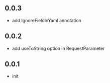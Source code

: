 ## 0.0.3

- add IgnoreFieldInYaml annotation

## 0.0.2

- add useToString option in RequestParameter

## 0.0.1

- init
